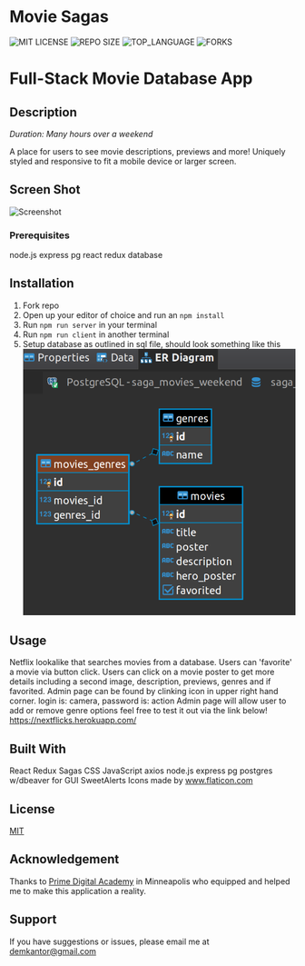 # Movie Sagas


![MIT LICENSE](https://img.shields.io/github/license/scottbromander/the_marketplace.svg?style=flat-square)
![REPO SIZE](https://img.shields.io/github/repo-size/scottbromander/the_marketplace.svg?style=flat-square)
![TOP_LANGUAGE](https://img.shields.io/github/languages/top/scottbromander/the_marketplace.svg?style=flat-square)
![FORKS](https://img.shields.io/github/forks/scottbromander/the_marketplace.svg?style=social)

# Full-Stack Movie Database App


## Description

_Duration: Many hours over a weekend_

A place for users to see movie descriptions, previews and more!
Uniquely styled and responsive to fit a mobile device or larger screen.

## Screen Shot
![Screenshot](/public/images/screenshots/screenshot.png?raw=true "Welcome Screen")

### Prerequisites

node.js
express
pg
react
redux
database


## Installation

1. Fork repo
2. Open up your editor of choice and run an `npm install`
3. Run `npm run server` in your terminal
4. Run `npm run client` in another terminal
5. Setup database as outlined in sql file, should look something like this
![Database](/public/images/screenshots/database.png?raw=true "database setup")

## Usage
Netflix lookalike that searches movies from a database.
Users can 'favorite' a movie via button click.
Users can click on a movie poster to get more details including a second image, description, previews, genres and if favorited.
Admin page can be found by clinking icon in upper right hand corner. login is: camera, password is: action
Admin page will allow user to add or remove genre options
feel free to test it out via the link below!
https://nextflicks.herokuapp.com/

## Built With
React
Redux
Sagas
CSS
JavaScript
axios
node.js
express
pg
postgres w/dbeaver for GUI
SweetAlerts
Icons made by www.flaticon.com

## License
[MIT](https://choosealicense.com/licenses/mit/)

## Acknowledgement
Thanks to [Prime Digital Academy](www.primeacademy.io) in Minneapolis who equipped and helped me to make this application a reality.

## Support
If you have suggestions or issues, please email me at [demkantor@gmail.com](www.google.com)


